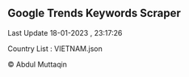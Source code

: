 

## Google Trends Keywords Scraper 
 
Last Update 18-01-2023 , 23:17:26

Country List :
VIETNAM.json



© Abdul Muttaqin 
